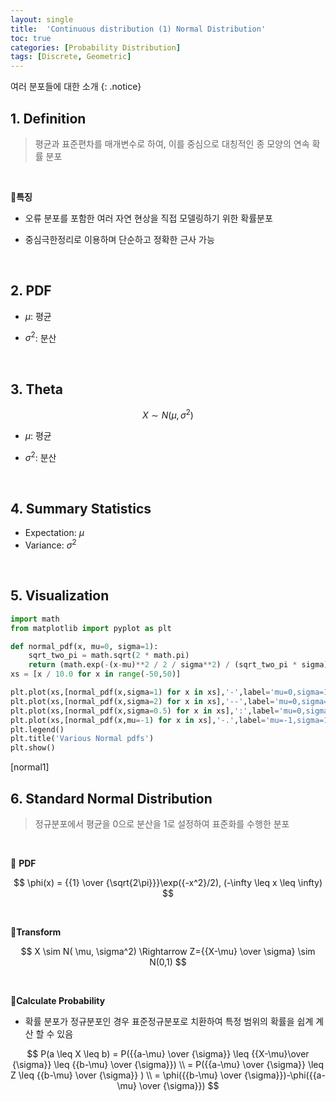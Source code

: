 ```yaml
---
layout: single
title:  'Continuous distribution (1) Normal Distribution'
toc: true
categories: [Probability Distribution]
tags: [Discrete, Geometric]
---
```


여러 분포들에 대한 소개
{: .notice}

## 1. Definition

> 평균과 표준편차를 매개변수로 하여, 이를 중심으로 대칭적인 종 모양의 연속 확률 분포

<br>

📍**특징**

- 오류 분포를 포함한 여러 자연 현상을 직접 모델링하기 위한 확률분포

- 중심극한정리로 이용하며 단순하고 정확한 근사 가능

<br>

## 2. PDF



- $\mu$: 평균

- $\sigma^2$: 분산

<br>

## 3. Theta

$$
X \sim N(\mu, \sigma^2)
$$

- $\mu$: 평균

- $\sigma^2$: 분산

<br>

## 4. Summary Statistics

- Expectation: $\mu$
- Variance: $\sigma^2$

<br>

## 5. Visualization

```python
import math
from matplotlib import pyplot as plt

def normal_pdf(x, mu=0, sigma=1):
    sqrt_two_pi = math.sqrt(2 * math.pi)
    return (math.exp(-(x-mu)**2 / 2 / sigma**2) / (sqrt_two_pi * sigma))
xs = [x / 10.0 for x in range(-50,50)]

plt.plot(xs,[normal_pdf(x,sigma=1) for x in xs],'-',label='mu=0,sigma=1')
plt.plot(xs,[normal_pdf(x,sigma=2) for x in xs],'--',label='mu=0,sigma=2')
plt.plot(xs,[normal_pdf(x,sigma=0.5) for x in xs],':',label='mu=0,sigma=0.5')
plt.plot(xs,[normal_pdf(x,mu=-1) for x in xs],'-.',label='mu=-1,sigma=1')
plt.legend()
plt.title('Various Normal pdfs')
plt.show()
```

[normal1]

## 6. Standard Normal Distribution

> 정규분포에서 평균을 0으로 분산을 1로 설정하여 표준화를 수행한 분포

<br>

📍 **PDF**

$$
\phi(x) = {{1} \over {\sqrt{2\pi}}}\exp({-x^2}/2), (-\infty \leq x \leq \infty)
$$

<br>

📍**Transform**

$$
X \sim N( \mu, \sigma^2) \Rightarrow Z={{X-\mu} \over \sigma} \sim N(0,1)
$$

<br>

📍**Calculate Probability**

- 확률 분포가 정규분포인 경우 표준정규분포로 치환하여 특정 범위의 확률을 쉽계 계산 할 수 있음

$$
P(a \leq X \leq b) = P({{a-\mu} \over {\sigma}} \leq {{X-\mu}\over {\sigma}} \leq {{b-\mu} \over {\sigma}}) \\
= P({{a-\mu} \over {\sigma}} \leq Z \leq {{b-\mu} \over {\sigma}} ) \\
= \phi({{b-\mu} \over {\sigma}})-\phi({{a-\mu} \over {\sigma}})
$$

